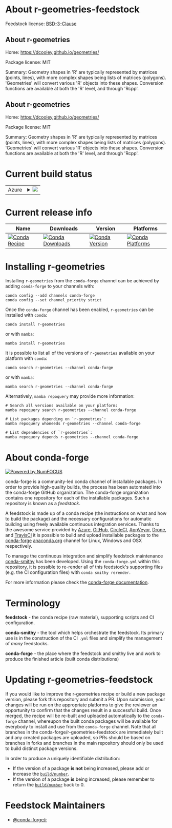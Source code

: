 About r-geometries-feedstock
============================

Feedstock license: [BSD-3-Clause](https://github.com/conda-forge/r-geometries-feedstock/blob/main/LICENSE.txt)


About r-geometries
------------------

Home: https://dcooley.github.io/geometries/

Package license: MIT

Summary: Geometry shapes in 'R' are typically represented by matrices (points, lines), with more complex shapes being lists of matrices (polygons). 'Geometries' will convert various 'R' objects into these shapes. Conversion functions are available at both the 'R' level, and through 'Rcpp'.

About r-geometries
------------------

Home: https://dcooley.github.io/geometries/

Package license: MIT

Summary: Geometry shapes in 'R' are typically represented by matrices (points, lines), with more complex shapes being lists of matrices (polygons). 'Geometries' will convert various 'R' objects into these shapes. Conversion functions are available at both the 'R' level, and through 'Rcpp'.

Current build status
====================


<table>
    
  <tr>
    <td>Azure</td>
    <td>
      <details>
        <summary>
          <a href="https://dev.azure.com/conda-forge/feedstock-builds/_build/latest?definitionId=10610&branchName=main">
            <img src="https://dev.azure.com/conda-forge/feedstock-builds/_apis/build/status/r-geometries-feedstock?branchName=main">
          </a>
        </summary>
        <table>
          <thead><tr><th>Variant</th><th>Status</th></tr></thead>
          <tbody><tr>
              <td>linux_64_r_base4.3</td>
              <td>
                <a href="https://dev.azure.com/conda-forge/feedstock-builds/_build/latest?definitionId=10610&branchName=main">
                  <img src="https://dev.azure.com/conda-forge/feedstock-builds/_apis/build/status/r-geometries-feedstock?branchName=main&jobName=linux&configuration=linux%20linux_64_r_base4.3" alt="variant">
                </a>
              </td>
            </tr><tr>
              <td>linux_64_r_base4.4</td>
              <td>
                <a href="https://dev.azure.com/conda-forge/feedstock-builds/_build/latest?definitionId=10610&branchName=main">
                  <img src="https://dev.azure.com/conda-forge/feedstock-builds/_apis/build/status/r-geometries-feedstock?branchName=main&jobName=linux&configuration=linux%20linux_64_r_base4.4" alt="variant">
                </a>
              </td>
            </tr><tr>
              <td>linux_aarch64_r_base4.3</td>
              <td>
                <a href="https://dev.azure.com/conda-forge/feedstock-builds/_build/latest?definitionId=10610&branchName=main">
                  <img src="https://dev.azure.com/conda-forge/feedstock-builds/_apis/build/status/r-geometries-feedstock?branchName=main&jobName=linux&configuration=linux%20linux_aarch64_r_base4.3" alt="variant">
                </a>
              </td>
            </tr><tr>
              <td>linux_aarch64_r_base4.4</td>
              <td>
                <a href="https://dev.azure.com/conda-forge/feedstock-builds/_build/latest?definitionId=10610&branchName=main">
                  <img src="https://dev.azure.com/conda-forge/feedstock-builds/_apis/build/status/r-geometries-feedstock?branchName=main&jobName=linux&configuration=linux%20linux_aarch64_r_base4.4" alt="variant">
                </a>
              </td>
            </tr><tr>
              <td>linux_ppc64le_r_base4.3</td>
              <td>
                <a href="https://dev.azure.com/conda-forge/feedstock-builds/_build/latest?definitionId=10610&branchName=main">
                  <img src="https://dev.azure.com/conda-forge/feedstock-builds/_apis/build/status/r-geometries-feedstock?branchName=main&jobName=linux&configuration=linux%20linux_ppc64le_r_base4.3" alt="variant">
                </a>
              </td>
            </tr><tr>
              <td>linux_ppc64le_r_base4.4</td>
              <td>
                <a href="https://dev.azure.com/conda-forge/feedstock-builds/_build/latest?definitionId=10610&branchName=main">
                  <img src="https://dev.azure.com/conda-forge/feedstock-builds/_apis/build/status/r-geometries-feedstock?branchName=main&jobName=linux&configuration=linux%20linux_ppc64le_r_base4.4" alt="variant">
                </a>
              </td>
            </tr><tr>
              <td>osx_64_r_base4.3</td>
              <td>
                <a href="https://dev.azure.com/conda-forge/feedstock-builds/_build/latest?definitionId=10610&branchName=main">
                  <img src="https://dev.azure.com/conda-forge/feedstock-builds/_apis/build/status/r-geometries-feedstock?branchName=main&jobName=osx&configuration=osx%20osx_64_r_base4.3" alt="variant">
                </a>
              </td>
            </tr><tr>
              <td>osx_64_r_base4.4</td>
              <td>
                <a href="https://dev.azure.com/conda-forge/feedstock-builds/_build/latest?definitionId=10610&branchName=main">
                  <img src="https://dev.azure.com/conda-forge/feedstock-builds/_apis/build/status/r-geometries-feedstock?branchName=main&jobName=osx&configuration=osx%20osx_64_r_base4.4" alt="variant">
                </a>
              </td>
            </tr><tr>
              <td>osx_arm64_r_base4.3</td>
              <td>
                <a href="https://dev.azure.com/conda-forge/feedstock-builds/_build/latest?definitionId=10610&branchName=main">
                  <img src="https://dev.azure.com/conda-forge/feedstock-builds/_apis/build/status/r-geometries-feedstock?branchName=main&jobName=osx&configuration=osx%20osx_arm64_r_base4.3" alt="variant">
                </a>
              </td>
            </tr><tr>
              <td>osx_arm64_r_base4.4</td>
              <td>
                <a href="https://dev.azure.com/conda-forge/feedstock-builds/_build/latest?definitionId=10610&branchName=main">
                  <img src="https://dev.azure.com/conda-forge/feedstock-builds/_apis/build/status/r-geometries-feedstock?branchName=main&jobName=osx&configuration=osx%20osx_arm64_r_base4.4" alt="variant">
                </a>
              </td>
            </tr><tr>
              <td>win_64_r_base4.3</td>
              <td>
                <a href="https://dev.azure.com/conda-forge/feedstock-builds/_build/latest?definitionId=10610&branchName=main">
                  <img src="https://dev.azure.com/conda-forge/feedstock-builds/_apis/build/status/r-geometries-feedstock?branchName=main&jobName=win&configuration=win%20win_64_r_base4.3" alt="variant">
                </a>
              </td>
            </tr><tr>
              <td>win_64_r_base4.4</td>
              <td>
                <a href="https://dev.azure.com/conda-forge/feedstock-builds/_build/latest?definitionId=10610&branchName=main">
                  <img src="https://dev.azure.com/conda-forge/feedstock-builds/_apis/build/status/r-geometries-feedstock?branchName=main&jobName=win&configuration=win%20win_64_r_base4.4" alt="variant">
                </a>
              </td>
            </tr>
          </tbody>
        </table>
      </details>
    </td>
  </tr>
</table>

Current release info
====================

| Name | Downloads | Version | Platforms |
| --- | --- | --- | --- |
| [![Conda Recipe](https://img.shields.io/badge/recipe-r--geometries-green.svg)](https://anaconda.org/conda-forge/r-geometries) | [![Conda Downloads](https://img.shields.io/conda/dn/conda-forge/r-geometries.svg)](https://anaconda.org/conda-forge/r-geometries) | [![Conda Version](https://img.shields.io/conda/vn/conda-forge/r-geometries.svg)](https://anaconda.org/conda-forge/r-geometries) | [![Conda Platforms](https://img.shields.io/conda/pn/conda-forge/r-geometries.svg)](https://anaconda.org/conda-forge/r-geometries) |

Installing r-geometries
=======================

Installing `r-geometries` from the `conda-forge` channel can be achieved by adding `conda-forge` to your channels with:

```
conda config --add channels conda-forge
conda config --set channel_priority strict
```

Once the `conda-forge` channel has been enabled, `r-geometries` can be installed with `conda`:

```
conda install r-geometries
```

or with `mamba`:

```
mamba install r-geometries
```

It is possible to list all of the versions of `r-geometries` available on your platform with `conda`:

```
conda search r-geometries --channel conda-forge
```

or with `mamba`:

```
mamba search r-geometries --channel conda-forge
```

Alternatively, `mamba repoquery` may provide more information:

```
# Search all versions available on your platform:
mamba repoquery search r-geometries --channel conda-forge

# List packages depending on `r-geometries`:
mamba repoquery whoneeds r-geometries --channel conda-forge

# List dependencies of `r-geometries`:
mamba repoquery depends r-geometries --channel conda-forge
```


About conda-forge
=================

[![Powered by
NumFOCUS](https://img.shields.io/badge/powered%20by-NumFOCUS-orange.svg?style=flat&colorA=E1523D&colorB=007D8A)](https://numfocus.org)

conda-forge is a community-led conda channel of installable packages.
In order to provide high-quality builds, the process has been automated into the
conda-forge GitHub organization. The conda-forge organization contains one repository
for each of the installable packages. Such a repository is known as a *feedstock*.

A feedstock is made up of a conda recipe (the instructions on what and how to build
the package) and the necessary configurations for automatic building using freely
available continuous integration services. Thanks to the awesome service provided by
[Azure](https://azure.microsoft.com/en-us/services/devops/), [GitHub](https://github.com/),
[CircleCI](https://circleci.com/), [AppVeyor](https://www.appveyor.com/),
[Drone](https://cloud.drone.io/welcome), and [TravisCI](https://travis-ci.com/)
it is possible to build and upload installable packages to the
[conda-forge](https://anaconda.org/conda-forge) [anaconda.org](https://anaconda.org/)
channel for Linux, Windows and OSX respectively.

To manage the continuous integration and simplify feedstock maintenance
[conda-smithy](https://github.com/conda-forge/conda-smithy) has been developed.
Using the ``conda-forge.yml`` within this repository, it is possible to re-render all of
this feedstock's supporting files (e.g. the CI configuration files) with ``conda smithy rerender``.

For more information please check the [conda-forge documentation](https://conda-forge.org/docs/).

Terminology
===========

**feedstock** - the conda recipe (raw material), supporting scripts and CI configuration.

**conda-smithy** - the tool which helps orchestrate the feedstock.
                   Its primary use is in the construction of the CI ``.yml`` files
                   and simplify the management of *many* feedstocks.

**conda-forge** - the place where the feedstock and smithy live and work to
                  produce the finished article (built conda distributions)


Updating r-geometries-feedstock
===============================

If you would like to improve the r-geometries recipe or build a new
package version, please fork this repository and submit a PR. Upon submission,
your changes will be run on the appropriate platforms to give the reviewer an
opportunity to confirm that the changes result in a successful build. Once
merged, the recipe will be re-built and uploaded automatically to the
`conda-forge` channel, whereupon the built conda packages will be available for
everybody to install and use from the `conda-forge` channel.
Note that all branches in the conda-forge/r-geometries-feedstock are
immediately built and any created packages are uploaded, so PRs should be based
on branches in forks and branches in the main repository should only be used to
build distinct package versions.

In order to produce a uniquely identifiable distribution:
 * If the version of a package **is not** being increased, please add or increase
   the [``build/number``](https://docs.conda.io/projects/conda-build/en/latest/resources/define-metadata.html#build-number-and-string).
 * If the version of a package **is** being increased, please remember to return
   the [``build/number``](https://docs.conda.io/projects/conda-build/en/latest/resources/define-metadata.html#build-number-and-string)
   back to 0.

Feedstock Maintainers
=====================

* [@conda-forge/r](https://github.com/orgs/conda-forge/teams/r/)

